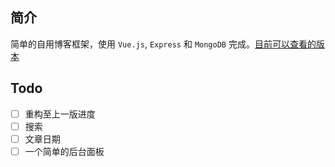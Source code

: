 
## 简介
简单的自用博客框架，使用 `Vue.js`, `Express` 和 `MongoDB` 完成。[目前可以查看的版本](https://new.ntzyz.cn/)

## Todo
 - [ ] 重构至上一版进度
 - [ ] 搜索
 - [ ] 文章日期
 - [ ] 一个简单的后台面板
